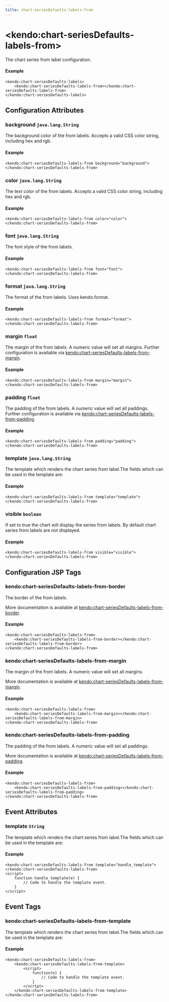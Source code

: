 ```yaml
---
title: chart-seriesDefaults-labels-from
---
```


# \<kendo:chart-seriesDefaults-labels-from\>

The chart series from label configuration.

#### Example
    <kendo:chart-seriesDefaults-labels>
        <kendo:chart-seriesDefaults-labels-from></kendo:chart-seriesDefaults-labels-from>
    </kendo:chart-seriesDefaults-labels>

## Configuration Attributes

### background `java.lang.String`

The background color of the from labels. Accepts a valid CSS color string, including hex and rgb.

#### Example
    <kendo:chart-seriesDefaults-labels-from background="background">
    </kendo:chart-seriesDefaults-labels-from>

### color `java.lang.String`

The text color of the from labels. Accepts a valid CSS color string, including hex and rgb.

#### Example
    <kendo:chart-seriesDefaults-labels-from color="color">
    </kendo:chart-seriesDefaults-labels-from>

### font `java.lang.String`

The font style of the from labels.

#### Example
    <kendo:chart-seriesDefaults-labels-from font="font">
    </kendo:chart-seriesDefaults-labels-from>

### format `java.lang.String`

The format of the from labels. Uses kendo.format.

#### Example
    <kendo:chart-seriesDefaults-labels-from format="format">
    </kendo:chart-seriesDefaults-labels-from>

### margin `float`

The margin of the from labels. A numeric value will set all margins. Further configuration is available via [kendo:chart-seriesDefaults-labels-from-margin](#kendo-chart-seriesDefaults-labels-from-margin). 

#### Example
    <kendo:chart-seriesDefaults-labels-from margin="margin">
    </kendo:chart-seriesDefaults-labels-from>

### padding `float`

The padding of the from labels. A numeric value will set all paddings. Further configuration is available via [kendo:chart-seriesDefaults-labels-from-padding](#kendo-chart-seriesDefaults-labels-from-padding). 

#### Example
    <kendo:chart-seriesDefaults-labels-from padding="padding">
    </kendo:chart-seriesDefaults-labels-from>

### template `java.lang.String`

The template which renders the chart series from label.The fields which can be used in the template are:

#### Example
    <kendo:chart-seriesDefaults-labels-from template="template">
    </kendo:chart-seriesDefaults-labels-from>

### visible `boolean`

If set to true the chart will display the series from labels. By default chart series from labels are not displayed.

#### Example
    <kendo:chart-seriesDefaults-labels-from visible="visible">
    </kendo:chart-seriesDefaults-labels-from>


##  Configuration JSP Tags

### kendo:chart-seriesDefaults-labels-from-border

The border of the from labels.

More documentation is available at [kendo:chart-seriesDefaults-labels-from-border](/api/wrappers/jsp/chart/seriesdefaults-labels-from-border).

#### Example

    <kendo:chart-seriesDefaults-labels-from>
        <kendo:chart-seriesDefaults-labels-from-border></kendo:chart-seriesDefaults-labels-from-border>
    </kendo:chart-seriesDefaults-labels-from>

### kendo:chart-seriesDefaults-labels-from-margin

The margin of the from labels. A numeric value will set all margins.

More documentation is available at [kendo:chart-seriesDefaults-labels-from-margin](/api/wrappers/jsp/chart/seriesdefaults-labels-from-margin).

#### Example

    <kendo:chart-seriesDefaults-labels-from>
        <kendo:chart-seriesDefaults-labels-from-margin></kendo:chart-seriesDefaults-labels-from-margin>
    </kendo:chart-seriesDefaults-labels-from>

### kendo:chart-seriesDefaults-labels-from-padding

The padding of the from labels. A numeric value will set all paddings.

More documentation is available at [kendo:chart-seriesDefaults-labels-from-padding](/api/wrappers/jsp/chart/seriesdefaults-labels-from-padding).

#### Example

    <kendo:chart-seriesDefaults-labels-from>
        <kendo:chart-seriesDefaults-labels-from-padding></kendo:chart-seriesDefaults-labels-from-padding>
    </kendo:chart-seriesDefaults-labels-from>


## Event Attributes

### template `String`

The template which renders the chart series from label.The fields which can be used in the template are:


#### Example
    <kendo:chart-seriesDefaults-labels-from template="handle_template">
    </kendo:chart-seriesDefaults-labels-from>
    <script>
        function handle_template(e) {
            // Code to handle the template event.
        }
    </script>

## Event Tags

### kendo:chart-seriesDefaults-labels-from-template

The template which renders the chart series from label.The fields which can be used in the template are:


#### Example
    <kendo:chart-seriesDefaults-labels-from>
        <kendo:chart-seriesDefaults-labels-from-template>
            <script>
                function(e) {
                    // Code to handle the template event.
                }
            </script>
        </kendo:chart-seriesDefaults-labels-from-template>
    </kendo:chart-seriesDefaults-labels-from>

